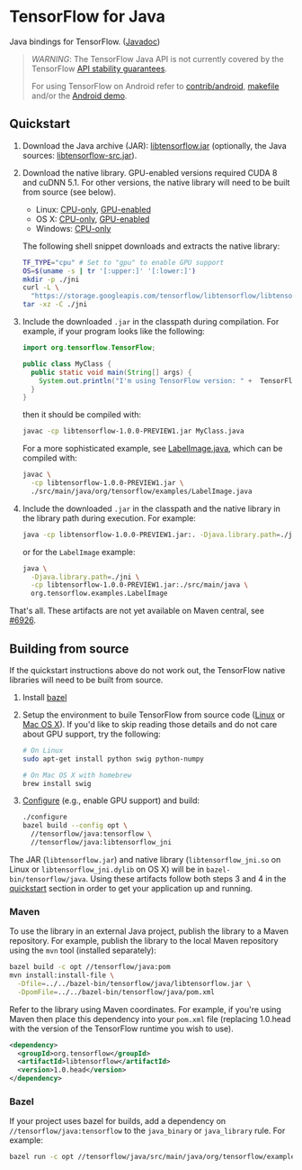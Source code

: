 # TensorFlow for Java

Java bindings for TensorFlow. ([Javadoc](https://www.tensorflow.org/api_docs/java/reference/org/tensorflow/package-summary))

> *WARNING*: The TensorFlow Java API is not currently covered by the TensorFlow
> [API stability guarantees](https://www.tensorflow.org/programmers_guide/version_semantics).
>
> For using TensorFlow on Android refer to
> [contrib/android](https://www.tensorflow.org/code/tensorflow/contrib/android),
> [makefile](https://www.tensorflow.org/code/tensorflow/contrib/makefile#android)
> and/or the [Android
> demo](https://www.tensorflow.org/code/tensorflow/examples/android).

## Quickstart

1.  Download the Java archive (JAR):
    [libtensorflow.jar](https://storage.googleapis.com/tensorflow/libtensorflow/libtensorflow-1.0.0-PREVIEW1.jar)
    (optionally, the Java sources:
    [libtensorflow-src.jar](https://storage.googleapis.com/tensorflow/libtensorflow/libtensorflow-src-1.0.0-PREVIEW1.jar)).

2.  Download the native library. GPU-enabled versions required CUDA 8 and cuDNN
    5.1. For other versions, the native library will need to be built from
    source (see below).

    -   Linux:
        [CPU-only](https://storage.googleapis.com/tensorflow/libtensorflow/libtensorflow_jni-cpu-linux-x86_64-1.0.0-PREVIEW1.tar.gz),
        [GPU-enabled](https://storage.googleapis.com/tensorflow/libtensorflow/libtensorflow_jni-gpu-linux-x86_64-1.0.0-PREVIEW1.tar.gz)
    -   OS X:
        [CPU-only](https://storage.googleapis.com/tensorflow/libtensorflow/libtensorflow_jni-cpu-darwin-x86_64-1.0.0-PREVIEW1.tar.gz),
        [GPU-enabled](https://storage.googleapis.com/tensorflow/libtensorflow/libtensorflow_jni-gpu-darwin-x86_64-1.0.0-PREVIEW1.tar.gz)
    -   Windows:
        [CPU-only](https://storage.googleapis.com/tensorflow/libtensorflow/libtensorflow_jni-cpu-windows-x86_64-1.1.0-rc0.zip)

    The following shell snippet downloads and extracts the native library:

    ```sh
    TF_TYPE="cpu" # Set to "gpu" to enable GPU support
    OS=$(uname -s | tr '[:upper:]' '[:lower:]')
    mkdir -p ./jni
    curl -L \
      "https://storage.googleapis.com/tensorflow/libtensorflow/libtensorflow_jni-${TF_TYPE}-${OS}-x86_64-1.0.0-PREVIEW1.tar.gz" |
    tar -xz -C ./jni
    ```

3.  Include the downloaded `.jar` in the classpath during compilation. For
    example, if your program looks like the following:

    ```java
    import org.tensorflow.TensorFlow;

    public class MyClass {
      public static void main(String[] args) {
        System.out.println("I'm using TensorFlow version: " +  TensorFlow.version());
      }
    }
    ```

    then it should be compiled with:

    ```sh
    javac -cp libtensorflow-1.0.0-PREVIEW1.jar MyClass.java
    ```

    For a more sophisticated example, see
    [LabelImage.java](https://www.tensorflow.org/code/tensorflow/java/src/main/java/org/tensorflow/examples/LabelImage.java),
    which can be compiled with:

    ```sh
    javac \
      -cp libtensorflow-1.0.0-PREVIEW1.jar \
      ./src/main/java/org/tensorflow/examples/LabelImage.java
    ```

4.  Include the downloaded `.jar` in the classpath and the native library in the
    library path during execution. For example:

    ```sh
    java -cp libtensorflow-1.0.0-PREVIEW1.jar:. -Djava.library.path=./jni MyClass
    ```

    or for the `LabelImage` example:

    ```sh
    java \
      -Djava.library.path=./jni \
      -cp libtensorflow-1.0.0-PREVIEW1.jar:./src/main/java \
      org.tensorflow.examples.LabelImage
    ```

That's all. These artifacts are not yet available on Maven central, see
[#6926](https://github.com/tensorflow/tensorflow/issues/6926).

## Building from source

If the quickstart instructions above do not work out, the TensorFlow native
libraries will need to be built from source.

1.  Install [bazel](https://www.bazel.build/versions/master/docs/install.html)

2.  Setup the environment to buile TensorFlow from source code
    ([Linux](https://www.tensorflow.org/versions/master/get_started/os_setup.html#prepare-environment-for-linux)
    or [Mac OS
    X](https://www.tensorflow.org/versions/master/get_started/os_setup.html#prepare-environment-for-mac-os-x)).
    If you'd like to skip reading those details and do not care about GPU
    support, try the following:

    ```sh
    # On Linux
    sudo apt-get install python swig python-numpy

    # On Mac OS X with homebrew
    brew install swig
    ```

3.  [Configure](https://www.tensorflow.org/install/install_sources#configure_the_installation)
    (e.g., enable GPU support) and build:

    ```sh
    ./configure
    bazel build --config opt \
      //tensorflow/java:tensorflow \
      //tensorflow/java:libtensorflow_jni
    ```

The JAR (`libtensorflow.jar`) and native library (`libtensorflow_jni.so` on Linux or `libtensorflow_jni.dylib` on OS X) will 
be in `bazel-bin/tensorflow/java`. Using these artifacts follow both steps 3 and 4 in the [quickstart](#quickstart) section in order to get your application up and running.

### Maven

To use the library in an external Java project, publish the library to a Maven
repository. For example, publish the library to the local Maven repository using
the `mvn` tool (installed separately):

```sh
bazel build -c opt //tensorflow/java:pom
mvn install:install-file \
  -Dfile=../../bazel-bin/tensorflow/java/libtensorflow.jar \
  -DpomFile=../../bazel-bin/tensorflow/java/pom.xml
```

Refer to the library using Maven coordinates. For example, if you're using Maven
then place this dependency into your `pom.xml` file (replacing 1.0.head with
the version of the TensorFlow runtime you wish to use).

```xml
<dependency>
  <groupId>org.tensorflow</groupId>
  <artifactId>libtensorflow</artifactId>
  <version>1.0.head</version>
</dependency>
```

### Bazel

If your project uses bazel for builds, add a dependency on
`//tensorflow/java:tensorflow` to the `java_binary` or `java_library` rule. For
example:

```sh
bazel run -c opt //tensorflow/java/src/main/java/org/tensorflow/examples:label_image
```
